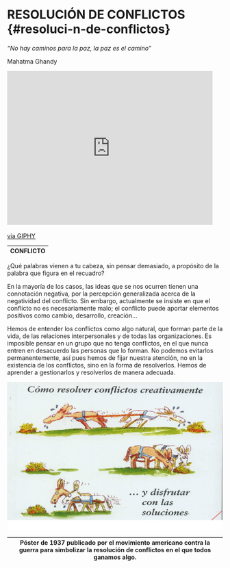 # RESOLUCIÓN DE CONFLICTOS {#resoluci-n-de-conflictos}

_“No hay caminos para la paz, la paz es el camino”_

Mahatma Ghandy

<iframe src="https://giphy.com/embed/4jZBAZTvuASt2" width="480" height="360" frameBorder="0" class="giphy-embed" allowFullScreen></iframe><p><a href="https://giphy.com/gifs/hulk-the-4jZBAZTvuASt2">via GIPHY</a></p>





|CONFLICTO|
| --- |

¿Qué palabras vienen a tu cabeza, sin pensar demasiado, a propósito de la palabra que figura en el recuadro?

En la mayoría de los casos, las ideas que se nos ocurren tienen una connotación negativa, por la percepción generalizada acerca de la negatividad del conflicto. Sin embargo, actualmente se insiste en que el conflicto no es necesariamente malo; el conflicto puede aportar elementos positivos como cambio, desarrollo, creación…

Hemos de entender los conflictos como algo natural, que forman parte de la vida, de las relaciones interpersonales y de todas las organizaciones. Es imposible pensar en un grupo que no tenga conflictos, en el que nunca entren en desacuerdo las personas que lo forman. No podemos evitarlos permanentemente, así pues hemos de fijar nuestra atención, no en la existencia de los conflictos, sino en la forma de resolverlos. Hemos de aprender a gestionarlos y resolverlos de manera adecuada.

![](/images/image1.jpg)

| Póster de 1937 publicado  por el movimiento americano contra la guerra para simbolizar la resolución de conflictos en el que todos ganamos algo. |
| --- |